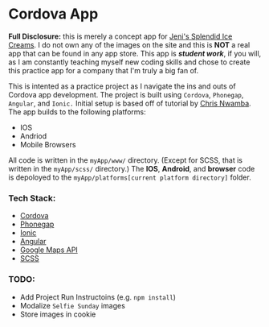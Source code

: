 # Cordova App

**Full Disclosure:** this is merely a concept app for [Jeni's Splendid Ice Creams](https://jenis.com/). I do not own any of the images on the site and this is **NOT** a real app that can be found in any app store. This app is ***student work***, if you will, as I am constantly teaching myself new coding skills and chose to create this practice app for a company that I'm truly a big fan of.

This is intented as a practice project as I navigate the ins and outs of Cordova app development. The project is built using `Cordova`, `Phonegap`, `Angular`, and `Ionic.` Initial setup is based off of tutorial by [Chris Nwamba](https://scotch.io/tutorials/create-your-first-mobile-app-with-angularjs-and-ionic). The app builds to the following platforms:
* IOS
* Andriod
* Mobile Browsers

All code is written in the ```myApp/www/``` directory. (Except for SCSS, that is written in the ```myApp/scss/``` directory.) The **IOS**, **Android**, and **browser** code is depoloyed to the ```myApp/platforms[current platform directory]``` folder.

### Tech Stack:
* [Cordova](https://cordova.apache.org/)
* [Phonegap](http://phonegap.com/)
* [Ionic](http://ionicframework.com/)
* [Angular](https://angularjs.org/)
* [Google Maps API](https://developers.google.com/maps/documentation/javascript/reference)
* [SCSS](http://sass-lang.com/)

### TODO:
* Add Project Run Instructoins (e.g. `npm install`)
* Modalize `Selfie Sunday` images
* Store images in cookie
